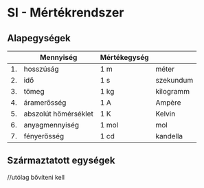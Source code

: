 # SI - Mértékrendszer

## Alapegységek

|     | Mennyiség            | Mértékegység |           |
| --- | -------------------- | ------------ | --------- |
| 1.  | hosszúság            | 1 m          | méter     |
| 2.  | idő                  | 1 s          | szekundum |
| 3.  | tömeg                | 1 kg         | kilogramm |
| 4.  | áramerősség          | 1 A          | Ampère    |
| 5.  | abszolút hőmérséklet | 1 K          | Kelvin    |
| 6.  | anyagmennyiség       | 1 mol        | mol       |
| 7.  | fényerősség          | 1 cd         | kandella  |

## Származtatott egységek

//utólag bővíteni kell
